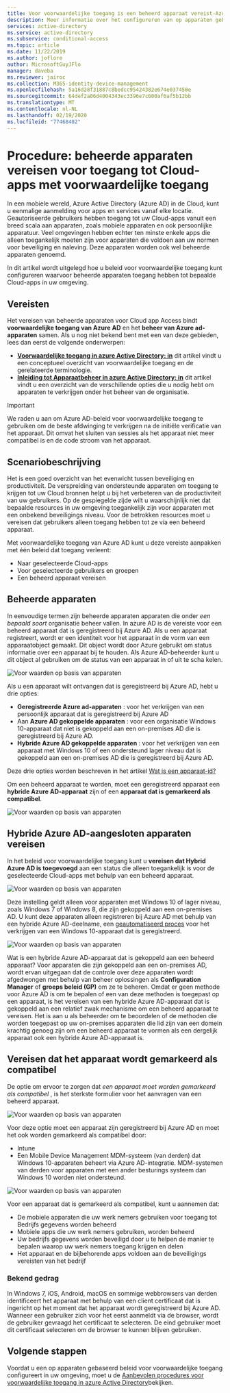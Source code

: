 ```yaml
---
title: Voor voorwaardelijke toegang is een beheerd apparaat vereist-Azure Active Directory
description: Meer informatie over het configureren van op apparaten gebaseerde beleids regels voor voorwaardelijke toegang van Azure Active Directory (Azure AD) waarvoor beheerde apparaten zijn vereist voor toegang tot Cloud-apps.
services: active-directory
ms.service: active-directory
ms.subservice: conditional-access
ms.topic: article
ms.date: 11/22/2019
ms.author: joflore
author: MicrosoftGuyJFlo
manager: daveba
ms.reviewer: jairoc
ms.collection: M365-identity-device-management
ms.openlocfilehash: 5a16d28f31887c8bedcc95424382e674e037450e
ms.sourcegitcommit: 64def2a06d4004343ec3396e7c600af6af5b12bb
ms.translationtype: MT
ms.contentlocale: nl-NL
ms.lasthandoff: 02/19/2020
ms.locfileid: "77468402"
---
```

# <a name="how-to-require-managed-devices-for-cloud-app-access-with-conditional-access"></a>Procedure: beheerde apparaten vereisen voor toegang tot Cloud-apps met voorwaardelijke toegang

In een mobiele wereld, Azure Active Directory (Azure AD) in de Cloud, kunt u eenmalige aanmelding voor apps en services vanaf elke locatie. Geautoriseerde gebruikers hebben toegang tot uw Cloud-apps vanuit een breed scala aan apparaten, zoals mobiele apparaten en ook persoonlijke apparatuur. Veel omgevingen hebben echter ten minste enkele apps die alleen toegankelijk moeten zijn voor apparaten die voldoen aan uw normen voor beveiliging en naleving. Deze apparaten worden ook wel beheerde apparaten genoemd. 

In dit artikel wordt uitgelegd hoe u beleid voor voorwaardelijke toegang kunt configureren waarvoor beheerde apparaten toegang hebben tot bepaalde Cloud-apps in uw omgeving. 

## <a name="prerequisites"></a>Vereisten

Het vereisen van beheerde apparaten voor Cloud app Access bindt **voorwaardelijke toegang van Azure AD** en het **beheer van Azure ad-apparaten** samen. Als u nog niet bekend bent met een van deze gebieden, lees dan eerst de volgende onderwerpen:

- **[Voorwaardelijke toegang in azure Active Directory: in](../active-directory-conditional-access-azure-portal.md)** dit artikel vindt u een conceptueel overzicht van voorwaardelijke toegang en de gerelateerde terminologie.
- **[Inleiding tot Apparaatbeheer in azure Active Directory: in](../devices/overview.md)** dit artikel vindt u een overzicht van de verschillende opties die u nodig hebt om apparaten te verkrijgen onder het beheer van de organisatie. 

>[!IMPORTANT] 
> We raden u aan om Azure AD-beleid voor voorwaardelijke toegang te gebruiken om de beste afdwinging te verkrijgen na de initiële verificatie van het apparaat. Dit omvat het sluiten van sessies als het apparaat niet meer compatibel is en de code stroom van het apparaat.


## <a name="scenario-description"></a>Scenariobeschrijving

Het is een goed overzicht van het evenwicht tussen beveiliging en productiviteit. De verspreiding van ondersteunde apparaten om toegang te krijgen tot uw Cloud bronnen helpt u bij het verbeteren van de productiviteit van uw gebruikers. Op de gespiegelde zijde wilt u waarschijnlijk niet dat bepaalde resources in uw omgeving toegankelijk zijn voor apparaten met een onbekend beveiligings niveau. Voor de betrokken resources moet u vereisen dat gebruikers alleen toegang hebben tot ze via een beheerd apparaat. 

Met voorwaardelijke toegang van Azure AD kunt u deze vereiste aanpakken met één beleid dat toegang verleent:

- Naar geselecteerde Cloud-apps
- Voor geselecteerde gebruikers en groepen
- Een beheerd apparaat vereisen

## <a name="managed-devices"></a>Beheerde apparaten  

In eenvoudige termen zijn beheerde apparaten apparaten die onder *een bepaald soort* organisatie beheer vallen. In azure AD is de vereiste voor een beheerd apparaat dat is geregistreerd bij Azure AD. Als u een apparaat registreert, wordt er een identiteit voor het apparaat in de vorm van een apparaatobject gemaakt. Dit object wordt door Azure gebruikt om status informatie over een apparaat bij te houden. Als Azure AD-beheerder kunt u dit object al gebruiken om de status van een apparaat in of uit te scha kelen.
  
![Voor waarden op basis van apparaten](./media/require-managed-devices/32.png)

Als u een apparaat wilt ontvangen dat is geregistreerd bij Azure AD, hebt u drie opties: 

- **Geregistreerde Azure ad-apparaten** : voor het verkrijgen van een persoonlijk apparaat dat is geregistreerd bij Azure AD
- Aan **Azure AD gekoppelde apparaten** : voor een organisatie Windows 10-apparaat dat niet is gekoppeld aan een on-premises AD die is geregistreerd bij Azure AD. 
- **Hybride Azure AD gekoppelde apparaten** : voor het verkrijgen van een apparaat met Windows 10 of een ondersteund lager niveau dat is gekoppeld aan een on-premises AD die is geregistreerd bij Azure AD.

Deze drie opties worden beschreven in het artikel [Wat is een apparaat-id?](../devices/overview.md)

Om een beheerd apparaat te worden, moet een geregistreerd apparaat een **hybride Azure AD-apparaat** zijn of een **apparaat dat is gemarkeerd als compatibel**.  

![Voor waarden op basis van apparaten](./media/require-managed-devices/47.png)
 
## <a name="require-hybrid-azure-ad-joined-devices"></a>Hybride Azure AD-aangesloten apparaten vereisen

In het beleid voor voorwaardelijke toegang kunt u **vereisen dat Hybrid Azure AD is toegevoegd** aan een status die alleen toegankelijk is voor de geselecteerde Cloud-apps met behulp van een beheerd apparaat. 

![Voor waarden op basis van apparaten](./media/require-managed-devices/10.png)

Deze instelling geldt alleen voor apparaten met Windows 10 of lager niveau, zoals Windows 7 of Windows 8, die zijn gekoppeld aan een on-premises AD. U kunt deze apparaten alleen registreren bij Azure AD met behulp van een hybride Azure AD-deelname, een [geautomatiseerd proces](../devices/hybrid-azuread-join-plan.md) voor het verkrijgen van een Windows 10-apparaat dat is geregistreerd. 

![Voor waarden op basis van apparaten](./media/require-managed-devices/45.png)

Wat is een hybride Azure AD-apparaat dat is gekoppeld aan een beheerd apparaat?  Voor apparaten die zijn gekoppeld aan een on-premises AD, wordt ervan uitgegaan dat de controle over deze apparaten wordt afgedwongen met behulp van beheer oplossingen als **Configuration Manager** of **groeps beleid (GP)** om ze te beheren. Omdat er geen methode voor Azure AD is om te bepalen of een van deze methoden is toegepast op een apparaat, is het vereisen van een hybride Azure AD-apparaat dat is gekoppeld aan een relatief zwak mechanisme om een beheerd apparaat te vereisen. Het is aan u als beheerder om te beoordelen of de methoden die worden toegepast op uw on-premises apparaten die lid zijn van een domein krachtig genoeg zijn om een beheerd apparaat te vormen als een dergelijk apparaat ook een hybride Azure AD-apparaat is.

## <a name="require-device-to-be-marked-as-compliant"></a>Vereisen dat het apparaat wordt gemarkeerd als compatibel

De optie om ervoor te zorgen dat *een apparaat moet worden gemarkeerd als compatibel* , is het sterkste formulier voor het aanvragen van een beheerd apparaat.

![Voor waarden op basis van apparaten](./media/require-managed-devices/11.png)

Voor deze optie moet een apparaat zijn geregistreerd bij Azure AD en moet het ook worden gemarkeerd als compatibel door:
         
- Intune
- Een Mobile Device Management MDM-systeem (van derden) dat Windows 10-apparaten beheert via Azure AD-integratie. MDM-systemen van derden voor apparaten met een ander besturings systeem dan Windows 10 worden niet ondersteund.
 
![Voor waarden op basis van apparaten](./media/require-managed-devices/46.png)

Voor een apparaat dat is gemarkeerd als compatibel, kunt u aannemen dat: 

- De mobiele apparaten die uw werk nemers gebruiken voor toegang tot Bedrijfs gegevens worden beheerd
- Mobiele apps die uw werk nemers gebruiken, worden beheerd
- Uw bedrijfs gegevens worden beveiligd door u te helpen de manier te bepalen waarop uw werk nemers toegang krijgen en delen
- Het apparaat en de bijbehorende apps voldoen aan de beveiligings vereisten van het bedrijf

### <a name="known-behavior"></a>Bekend gedrag

In Windows 7, iOS, Android, macOS en sommige webbrowsers van derden identificeert het apparaat met behulp van een client certificaat dat is ingericht op het moment dat het apparaat wordt geregistreerd bij Azure AD. Wanneer een gebruiker zich voor het eerst aanmeldt via de browser, wordt de gebruiker gevraagd het certificaat te selecteren. De eind gebruiker moet dit certificaat selecteren om de browser te kunnen blijven gebruiken.

## <a name="next-steps"></a>Volgende stappen

Voordat u een op apparaten gebaseerd beleid voor voorwaardelijke toegang configureert in uw omgeving, moet u de [Aanbevolen procedures voor voorwaardelijke toegang in azure Active Directory](best-practices.md)bekijken.
